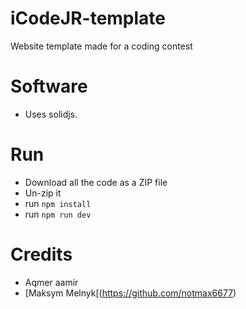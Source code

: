 # iCodeJR-template
 Website template made for a coding contest

# Software
- Uses solidjs.

# Run
- Download all the code as a ZIP file
- Un-zip it
- run `npm install`
- run `npm run dev`

# Credits
- Aqmer aamir
- [Maksym Melnyk[(https://github.com/notmax6677)
